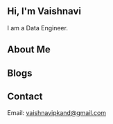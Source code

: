 ## Hi, I'm Vaishnavi

I am a Data Engineer.

## About Me



## Blogs


## Contact

Email: vaishnavipkand@gmail.com

